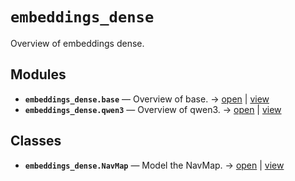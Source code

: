 # `embeddings_dense`

Overview of embeddings dense.

<!-- START doctoc generated TOC please keep comment here to allow auto update -->
<!-- END doctoc generated TOC please keep comment here to allow auto update -->

## Modules

- **`embeddings_dense.base`** — Overview of base. → [open](vscode://file//workspace/kgfoundry/src/embeddings_dense/base.py:1:1) | [view](https://github.com/your-org/your-repo/blob/46a51f319338d544a6cfb6b7491a80695ba1dfde/src/embeddings_dense/base.py#L1)
- **`embeddings_dense.qwen3`** — Overview of qwen3. → [open](vscode://file//workspace/kgfoundry/src/embeddings_dense/qwen3.py:1:1) | [view](https://github.com/your-org/your-repo/blob/46a51f319338d544a6cfb6b7491a80695ba1dfde/src/embeddings_dense/qwen3.py#L1)

## Classes

- **`embeddings_dense.NavMap`** — Model the NavMap. → [open](vscode://file//workspace/kgfoundry/src/kgfoundry_common/navmap_types.py:74:1) | [view](https://github.com/your-org/your-repo/blob/46a51f319338d544a6cfb6b7491a80695ba1dfde/src/kgfoundry_common/navmap_types.py#L74-L93)
<!-- agent:readme v1 sha:46a51f319338d544a6cfb6b7491a80695ba1dfde content:e0d1a533609a -->
